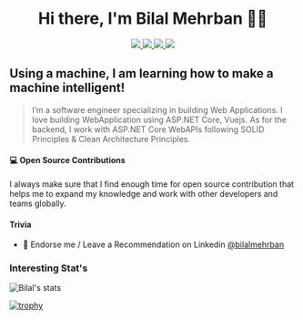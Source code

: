 <h1 align="center">Hi there, I'm Bilal Mehrban 👋😲</h1>
<p align="center"> 
 <a href="https://twitter.com/bilalmehrban" alt="twitter">
   <img src="https://img.shields.io/badge/-@bilalmehrban-%231DA1F2?style=flat-square&logo=twitter&logoColor=ffffff" />
 </a>
 <a href="https://github.com/bilalmehrban" alt="mukesh's github">
   <img src="https://img.shields.io/badge/-@bilalmehrban-%23181717?style=flat-square&logo=github" />
 </a>
 <a href="https://www.linkedin.com/in/bilalmehrban" alt="mukesh's linkedin">
   <img src="https://img.shields.io/badge/-bilalmehrban-blue?style=flat-square&logo=Linkedin&logoColor=white&link=https://www.linkedin.com/in/bilalmehrban" />
 </a>
 <a>
   <img src="https://komarev.com/ghpvc/?username=bilalmehrban&color=ff69b4&style=flat-square" />
 </a>
</p>

## Using a machine, I am learning how to make a machine intelligent!

>I’m a software engineer specializing in building Web Applications. I love building WebApplication using ASP.NET Core, Vuejs. As for the backend, I work with ASP.NET Core WebAPIs following SOLID Principles & Clean Architecture Principles. 

#### 💻 Open Source Contributions

I always make sure that I find enough time for open source contribution that helps me to expand my knowledge and work with other developers and teams globally.

#### Trivia
- 🦸 Endorse me / Leave a Recommendation on Linkedin [@bilalmehrban](https://www.linkedin.com/in/bilalmehrban/)

### Interesting Stat's
![Bilal's stats](https://github-readme-stats.vercel.app/api?username=bilalmehrban&show_icons=true&count_private=true)

[![trophy](https://github-profile-trophy.vercel.app/?username=bilalmehrban&theme=onedark)](https://github.com/bilalmehrban)
